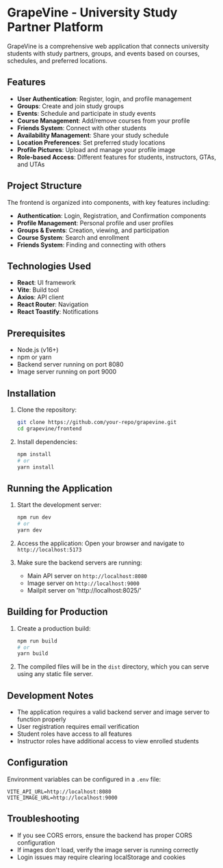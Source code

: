 # GrapeVine - University Study Partner Platform

GrapeVine is a comprehensive web application that connects university students with study partners, groups, and events based on courses, schedules, and preferred locations.

## Features

- **User Authentication**: Register, login, and profile management
- **Groups**: Create and join study groups
- **Events**: Schedule and participate in study events
- **Course Management**: Add/remove courses from your profile
- **Friends System**: Connect with other students
- **Availability Management**: Share your study schedule
- **Location Preferences**: Set preferred study locations
- **Profile Pictures**: Upload and manage your profile image
- **Role-based Access**: Different features for students, instructors, GTAs, and UTAs

## Project Structure

The frontend is organized into components, with key features including:

- **Authentication**: Login, Registration, and Confirmation components
- **Profile Management**: Personal profile and user profiles
- **Groups & Events**: Creation, viewing, and participation
- **Course System**: Search and enrollment
- **Friends System**: Finding and connecting with others

## Technologies Used

- **React**: UI framework
- **Vite**: Build tool
- **Axios**: API client
- **React Router**: Navigation
- **React Toastify**: Notifications

## Prerequisites

- Node.js (v16+)
- npm or yarn
- Backend server running on port 8080
- Image server running on port 9000

## Installation

1. Clone the repository:
   ```bash
   git clone https://github.com/your-repo/grapevine.git
   cd grapevine/frontend
   ```

2. Install dependencies:
   ```bash
   npm install
   # or
   yarn install
   ```

## Running the Application

1. Start the development server:
   ```bash
   npm run dev
   # or
   yarn dev
   ```

2. Access the application:
   Open your browser and navigate to `http://localhost:5173`

3. Make sure the backend servers are running:
   - Main API server on `http://localhost:8080`
   - Image server on `http://localhost:9000`
   - Mailpit server on 'http://localhost:8025/'

## Building for Production

1. Create a production build:
   ```bash
   npm run build
   # or
   yarn build
   ```

2. The compiled files will be in the `dist` directory, which you can serve using any static file server.

## Development Notes

- The application requires a valid backend server and image server to function properly
- User registration requires email verification
- Student roles have access to all features
- Instructor roles have additional access to view enrolled students

## Configuration

Environment variables can be configured in a `.env` file:

```
VITE_API_URL=http://localhost:8080
VITE_IMAGE_URL=http://localhost:9000
```

## Troubleshooting

- If you see CORS errors, ensure the backend has proper CORS configuration
- If images don't load, verify the image server is running correctly
- Login issues may require clearing localStorage and cookies

